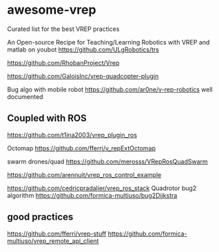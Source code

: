 # awesome-vrep
Curated list for the best VREP practices


An Open-source Recipe for Teaching/Learning Robotics with VREP and matlab on youbot
https://github.com/ULgRobotics/trs

https://github.com/RhobanProject/Vrep


https://github.com/GaloisInc/vrep-quadcopter-plugin

Bug algo with mobile robot
https://github.com/ar0ne/v-rep-robotics
well documented

Coupled with ROS
-----------------

https://github.com/t1ina2003/vrep_plugin_ros

Octomap 
https://github.com/fferri/v_repExtOctomap


swarm drones/quad
https://github.com/merosss/VRepRosQuadSwarm

https://github.com/arennuit/vrep_ros_control_example

https://github.com/cedricpradalier/vrep_ros_stack
Quadrotor bug2 algorithm 
https://github.com/formica-multiuso/bug2Dijkstra

good practices
--------------
https://github.com/fferri/vrep-stuff
https://github.com/formica-multiuso/vrep_remote_api_client

